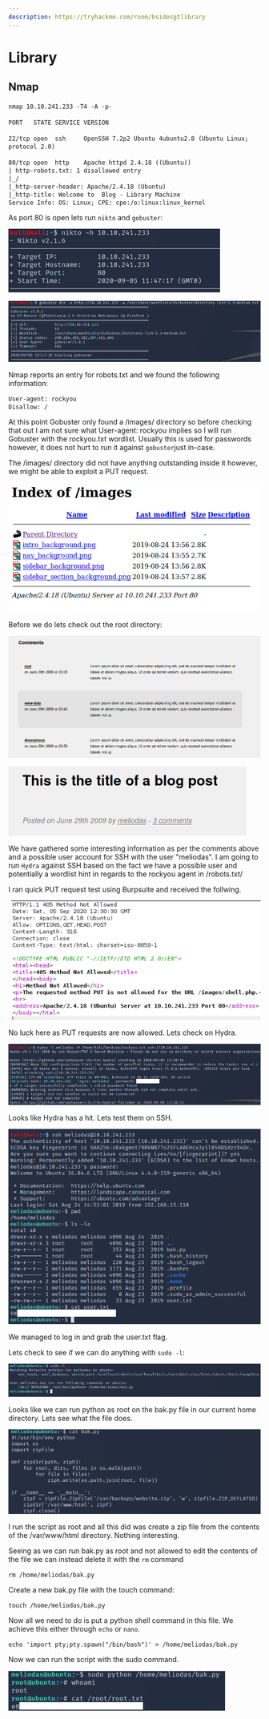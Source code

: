```yaml
---
description: https://tryhackme.com/room/bsidesgtlibrary
---
```


# Library

## Nmap

```
nmap 10.10.241.233 -T4 -A -p-

PORT   STATE SERVICE VERSION

22/tcp open  ssh     OpenSSH 7.2p2 Ubuntu 4ubuntu2.8 (Ubuntu Linux; protocol 2.0)

80/tcp open  http    Apache httpd 2.4.18 ((Ubuntu))
| http-robots.txt: 1 disallowed entry 
|_/
|_http-server-header: Apache/2.4.18 (Ubuntu)
|_http-title: Welcome to  Blog - Library Machine
Service Info: OS: Linux; CPE: cpe:/o:linux:linux_kernel
```

As port 80 is open lets run `nikto` and `gobuster`:

![nikto](<../../../.gitbook/assets/image (85) (1).png>)

![Gobuster](<../../../.gitbook/assets/image (87) (1).png>)

Nmap reports an entry for robots.txt and we found the following information:

```
User-agent: rockyou 
Disallow: /
```

At this point Gobuster only found a /images/ directory so before checking that out I am not sure what User-agent: rockyou implies so I will run Gobuster with the rockyou.txt wordlist. Usually this is used for passwords however, it does not hurt to run it against `gobuster`just in-case.

The /images/ directory did not have anything outstanding inside it however, we might be able to exploit a PUT request.

![/images/ directory](<../../../.gitbook/assets/image (88) (1).png>)

Before we do lets check out the root directory:

![comments on the root directory](<../../../.gitbook/assets/image (89) (1).png>)

![possible user account](<../../../.gitbook/assets/image (90) (1).png>)

We have gathered some interesting information as per the comments above and a possible user account for SSH with the user "meliodas". I am going to run `Hydra` against SSH based on the fact we have a possible user and potentially a wordlist hint in regards to the rockyou agent in /robots.txt/

I ran quick PUT request test using Burpsuite and received the follwing.

![testing a HTTP PUT request with Burp](<../../../.gitbook/assets/image (91).png>)

No luck here as PUT requests are now allowed. Lets check on Hydra.

![Hydra has been successful against SSH](<../../../.gitbook/assets/image (92).png>)

Looks like Hydra has a hit. Lets test them on SSH.

![Logging in and grabbing user.txt](<../../../.gitbook/assets/image (94) (1).png>)

We managed to log in and grab the user.txt flag.

Lets check to see if we can do anything with `sudo -l`:

![checking sudoers permissions](<../../../.gitbook/assets/image (95) (1).png>)

Looks like we can run python as root on the bak.py file in our current home directory. Lets see what the file does.

![](<../../../.gitbook/assets/image (96) (1).png>)

I run the script as root and all this did was create a zip file from the contents of the /var/www/html directory. Nothing interesting.

Seeing as we can run bak.py as root and not allowed to edit the contents of the file we can instead delete it with the `rm` command

```
rm /home/meliodas/bak.py
```

Create a new bak.py file with the touch command:

```
touch /home/meliodas/bak.py
```

Now all we need to do is put a python shell command in this file. We achieve this either through `echo` or `nano`.

```
echo 'import pty;pty.spawn("/bin/bash")' > /home/meliodas/bak.py
```

Now we can run the script with the sudo command.

![Grabbing the root.txt flag](<../../../.gitbook/assets/image (97) (1).png>)
